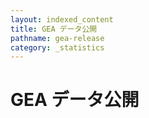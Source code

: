 ```yaml
---
layout: indexed_content
title: GEA データ公開
pathname: gea-release
category: _statistics
---
```


# GEA データ公開
<!---
  以下に図・表をHTMLで挿入予定
-->

<div id="stat_area">

</div>
